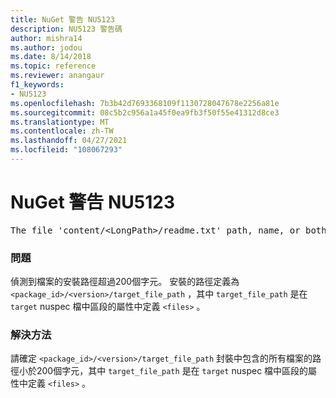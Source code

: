```yaml
---
title: NuGet 警告 NU5123
description: NU5123 警告碼
author: mishra14
ms.author: jodou
ms.date: 8/14/2018
ms.topic: reference
ms.reviewer: anangaur
f1_keywords:
- NU5123
ms.openlocfilehash: 7b3b42d7693368109f1130728047678e2256a81e
ms.sourcegitcommit: 08c5b2c956a1a45f0ea9fb3f50f55e41312d8ce3
ms.translationtype: MT
ms.contentlocale: zh-TW
ms.lasthandoff: 04/27/2021
ms.locfileid: "108067293"
---
```

# <a name="nuget-warning-nu5123"></a>NuGet 警告 NU5123
<pre>The file 'content/&lt;LongPath&gt;/readme.txt' path, name, or both are too long. Your package might not work without long file path support. Please shorten the file path or file name.</pre>

### <a name="issue"></a>問題

偵測到檔案的安裝路徑超過200個字元。 安裝的路徑定義為 `<package_id>/<version>/target_file_path` ，其中 `target_file_path` 是在 `target` nuspec 檔中區段的屬性中定義 `<files>` 。


### <a name="solution"></a>解決方法

請確定 `<package_id>/<version>/target_file_path` 封裝中包含的所有檔案的路徑小於200個字元，其中 `target_file_path` 是在 `target` nuspec 檔中區段的屬性中定義 `<files>` 。

